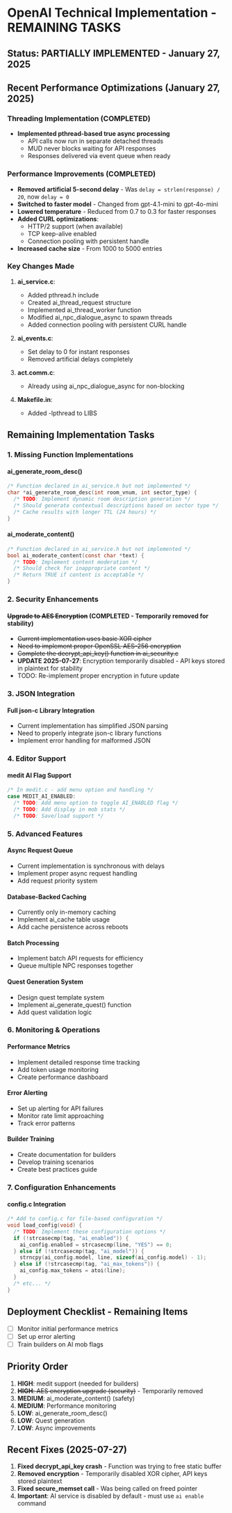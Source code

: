 # OpenAI Technical Implementation - REMAINING TASKS

## Status: PARTIALLY IMPLEMENTED - January 27, 2025

## Recent Performance Optimizations (January 27, 2025)

### Threading Implementation (COMPLETED)
- **Implemented pthread-based true async processing**
  - API calls now run in separate detached threads
  - MUD never blocks waiting for API responses
  - Responses delivered via event queue when ready

### Performance Improvements (COMPLETED)
- **Removed artificial 5-second delay** - Was `delay = strlen(response) / 20`, now `delay = 0`
- **Switched to faster model** - Changed from gpt-4.1-mini to gpt-4o-mini
- **Lowered temperature** - Reduced from 0.7 to 0.3 for faster responses
- **Added CURL optimizations**:
  - HTTP/2 support (when available)
  - TCP keep-alive enabled
  - Connection pooling with persistent handle
- **Increased cache size** - From 1000 to 5000 entries

### Key Changes Made
1. **ai_service.c**:
   - Added pthread.h include
   - Created ai_thread_request structure
   - Implemented ai_thread_worker function
   - Modified ai_npc_dialogue_async to spawn threads
   - Added connection pooling with persistent CURL handle

2. **ai_events.c**:
   - Set delay to 0 for instant responses
   - Removed artificial delays completely

3. **act.comm.c**:
   - Already using ai_npc_dialogue_async for non-blocking

4. **Makefile.in**:
   - Added -lpthread to LIBS

## Remaining Implementation Tasks

### 1. Missing Function Implementations

#### ai_generate_room_desc()
```c
/* Function declared in ai_service.h but not implemented */
char *ai_generate_room_desc(int room_vnum, int sector_type) {
  /* TODO: Implement dynamic room description generation */
  /* Should generate contextual descriptions based on sector type */
  /* Cache results with longer TTL (24 hours) */
}
```

#### ai_moderate_content()
```c
/* Function declared in ai_service.h but not implemented */
bool ai_moderate_content(const char *text) {
  /* TODO: Implement content moderation */
  /* Should check for inappropriate content */
  /* Return TRUE if content is acceptable */
}
```

### 2. Security Enhancements

#### ~~Upgrade to AES Encryption~~ (COMPLETED - Temporarily removed for stability)
- ~~Current implementation uses basic XOR cipher~~
- ~~Need to implement proper OpenSSL AES-256 encryption~~
- ~~Complete the decrypt_api_key() function in ai_security.c~~
- **UPDATE 2025-07-27**: Encryption temporarily disabled - API keys stored in plaintext for stability
- TODO: Re-implement proper encryption in future update

### 3. JSON Integration

#### Full json-c Library Integration
- Current implementation has simplified JSON parsing
- Need to properly integrate json-c library functions
- Implement error handling for malformed JSON

### 4. Editor Support

#### medit AI Flag Support
```c
/* In medit.c - add menu option and handling */
case MEDIT_AI_ENABLED:
  /* TODO: Add menu option to toggle AI_ENABLED flag */
  /* TODO: Add display in mob stats */
  /* TODO: Save/load support */
```

### 5. Advanced Features

#### Async Request Queue
- Current implementation is synchronous with delays
- Implement proper async request handling
- Add request priority system

#### Database-Backed Caching
- Currently only in-memory caching
- Implement ai_cache table usage
- Add cache persistence across reboots

#### Batch Processing
- Implement batch API requests for efficiency
- Queue multiple NPC responses together

#### Quest Generation System
- Design quest template system
- Implement ai_generate_quest() function
- Add quest validation logic

### 6. Monitoring & Operations

#### Performance Metrics
- Implement detailed response time tracking
- Add token usage monitoring
- Create performance dashboard

#### Error Alerting
- Set up alerting for API failures
- Monitor rate limit approaching
- Track error patterns

#### Builder Training
- Create documentation for builders
- Develop training scenarios
- Create best practices guide

### 7. Configuration Enhancements

#### config.c Integration
```c
/* Add to config.c for file-based configuration */
void load_config(void) {
  /* TODO: Implement these configuration options */
  if (!strcasecmp(tag, "ai_enabled")) {
    ai_config.enabled = strcasecmp(line, "YES") == 0;
  } else if (!strcasecmp(tag, "ai_model")) {
    strncpy(ai_config.model, line, sizeof(ai_config.model) - 1);
  } else if (!strcasecmp(tag, "ai_max_tokens")) {
    ai_config.max_tokens = atoi(line);
  }
  /* etc... */
}
```

## Deployment Checklist - Remaining Items

- [ ] Monitor initial performance metrics
- [ ] Set up error alerting
- [ ] Train builders on AI mob flags

## Priority Order

1. **HIGH**: medit support (needed for builders)
2. ~~**HIGH**: AES encryption upgrade (security)~~ - Temporarily removed
3. **MEDIUM**: ai_moderate_content() (safety)
4. **MEDIUM**: Performance monitoring
5. **LOW**: ai_generate_room_desc()
6. **LOW**: Quest generation
7. **LOW**: Async improvements

## Recent Fixes (2025-07-27)

1. **Fixed decrypt_api_key crash** - Function was trying to free static buffer
2. **Removed encryption** - Temporarily disabled XOR cipher, API keys stored plaintext
3. **Fixed secure_memset call** - Was being called on freed pointer
4. **Important**: AI service is disabled by default - must use `ai enable` command